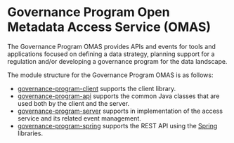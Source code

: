 <!-- SPDX-License-Identifier: Apache-2.0 -->

# Governance Program Open Metadata Access Service (OMAS)

The Governance Program OMAS provides APIs and events for tools and applications
focused on defining a data strategy, planning support for a regulation and/or
developing a governance program for the data landscape.

The module structure for the Governance Program OMAS is as follows:

* [governance-program-client](governance-program-client) supports the client library.
* [governance-program-api](governance-program-api) supports the common Java classes that are used both by the client and the server.
* [governance-program-server](governance-program-server) supports in implementation of the access service and its related event management.
* [governance-program-spring](governance-program-spring) supports the REST API using the [Spring](../../../developer-resources/Spring.md) libraries.
